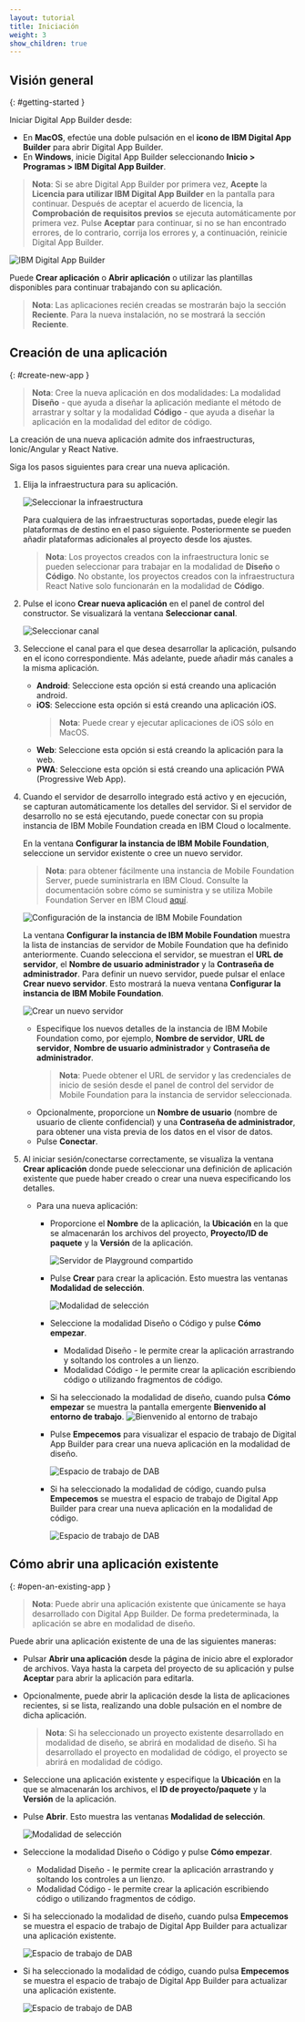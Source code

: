 ```yaml
---
layout: tutorial
title: Iniciación
weight: 3
show_children: true
---
```

<!-- NLS_CHARSET=UTF-8 -->
## Visión general
{: #getting-started }

Iniciar Digital App Builder desde:

* En **MacOS**, efectúe una doble pulsación en el **icono de IBM Digital App Builder** para abrir Digital App Builder. 
* En **Windows**, inicie Digital App Builder seleccionando **Inicio > Programas > IBM Digital App Builder**.

>**Nota**: Si se abre Digital App Builder por primera vez, **Acepte** la **Licencia para utilizar IBM Digital App Builder** en la pantalla para continuar. Después de aceptar el acuerdo de licencia, la **Comprobación de requisitos previos** se ejecuta automáticamente por primera vez. Pulse **Aceptar** para continuar, si no se han encontrado errores, de lo contrario, corrija los errores y, a continuación, reinicie Digital App Builder. 

![IBM Digital App Builder](dab-home-screen.png)

Puede **Crear aplicación** o **Abrir aplicación** o utilizar las plantillas disponibles para continuar trabajando con su aplicación. 
>**Nota**: Las aplicaciones recién creadas se mostrarán bajo la sección **Reciente**. Para la nueva instalación, no se mostrará la sección **Reciente**. 

## Creación de una aplicación
{: #create-new-app }

>**Nota**: Cree la nueva aplicación en dos modalidades: La modalidad **Diseño** - que ayuda a diseñar la aplicación mediante el método de arrastrar y soltar y la modalidad **Código** - que ayuda a diseñar la aplicación en la modalidad del editor de código. 

La creación de una nueva aplicación admite dos infraestructuras, Ionic/Angular y React Native.

Siga los pasos siguientes para crear una nueva aplicación. 

1. Elija la infraestructura para su aplicación. 

   ![Seleccionar la infraestructura](dab-choose-framework.png)

   Para cualquiera de las infraestructuras soportadas, puede elegir las plataformas de destino en el paso siguiente. Posteriormente se pueden añadir plataformas adicionales al proyecto desde los ajustes.

   >**Nota**: Los proyectos creados con la infraestructura Ionic se pueden seleccionar para trabajar en la modalidad de **Diseño** o **Código**. No obstante, los proyectos creados con la infraestructura React Native solo funcionarán en la modalidad de **Código**. 

2. Pulse el icono **Crear nueva aplicación** en el panel de control del constructor. Se visualizará la ventana **Seleccionar canal**. 

    ![Seleccionar canal](dab-select-channel.png)

3. Seleccione el canal para el que desea desarrollar la aplicación, pulsando en el icono correspondiente. Más adelante, puede añadir más canales a la misma aplicación. 

    * **Android**: Seleccione esta opción si está creando una aplicación android.
    * **iOS**: Seleccione esta opción si está creando una aplicación iOS.
        >**Nota**: Puede crear y ejecutar aplicaciones de iOS sólo en MacOS.
    * **Web**: Seleccione esta opción si está creando la aplicación para la web.
    * **PWA**: Seleccione esta opción si está creando una aplicación PWA (Progressive Web App). 

4. Cuando el servidor de desarrollo integrado está activo y en ejecución, se capturan automáticamente los detalles del servidor. Si el servidor de desarrollo no se está ejecutando, puede conectar con su propia instancia de IBM Mobile Foundation creada en IBM Cloud o localmente. 

    En la ventana **Configurar la instancia de IBM Mobile Foundation**, seleccione un servidor existente o cree un nuevo servidor.

    >**Nota**: para obtener fácilmente una instancia de Mobile Foundation Server, puede suministrarla en IBM Cloud. Consulte la documentación sobre cómo se suministra y se utiliza Mobile Foundation Server en IBM Cloud [aquí](https://cloud.ibm.com/docs/services/mobilefoundation?topic=mobilefoundation-getting-started).

    ![Configuración de la instancia de IBM Mobile Foundation](dab-config-ibm-cloud-instance.png)

    La ventana **Configurar la instancia de IBM Mobile Foundation** muestra la lista de instancias de servidor de Mobile Foundation que ha definido anteriormente. Cuando selecciona el servidor, se muestran el **URL de servidor**, el **Nombre de usuario administrador** y la **Contraseña de administrador**. Para definir un nuevo servidor, puede pulsar el enlace **Crear nuevo servidor**. Esto mostrará la nueva ventana **Configurar la instancia de IBM Mobile Foundation**. 

    ![Crear un nuevo servidor](dab-custom-professional-server.png)

    * Especifique los nuevos detalles de la instancia de IBM Mobile Foundation como, por ejemplo, **Nombre de servidor**, **URL de servidor**, **Nombre de usuario administrador** y **Contraseña de administrador**.
        >**Nota**: Puede obtener el URL de servidor y las credenciales de inicio de sesión desde el panel de control del servidor de Mobile Foundation para la instancia de servidor seleccionada. 
    * Opcionalmente, proporcione un **Nombre de usuario** (nombre de usuario de cliente confidencial) y una **Contraseña de administrador**, para obtener una vista previa de los datos en el visor de datos. 
    * Pulse **Conectar**.

5. Al iniciar sesión/conectarse correctamente, se visualiza la ventana **Crear aplicación** donde puede seleccionar una definición de aplicación existente que puede haber creado o crear una nueva especificando los detalles. 
    * Para una nueva aplicación: 
        * Proporcione el **Nombre** de la aplicación, la **Ubicación** en la que se almacenarán los archivos del proyecto, **Proyecto/ID de paquete** y la **Versión** de la aplicación. 

            ![Servidor de Playground compartido](dab-create-app.png)

        * Pulse **Crear** para crear la aplicación. Esto muestra las ventanas **Modalidad de selección**. 

            ![Modalidad de selección](dab-select-mode.png)

        * Seleccione la modalidad Diseño o Código y pulse **Cómo empezar**.
            * Modalidad Diseño - le permite crear la aplicación arrastrando y soltando los controles a un lienzo. 
            * Modalidad Código - le permite crear la aplicación escribiendo código o utilizando fragmentos de código. 
        * Si ha seleccionado la modalidad de diseño, cuando pulsa **Cómo empezar** se muestra la pantalla emergente **Bienvenido al entorno de trabajo**.
            ![Bienvenido al entorno de trabajo](dab-welcome.png)
        * Pulse **Empecemos** para visualizar el espacio de trabajo de Digital App Builder para crear una nueva aplicación en la modalidad de diseño. 

            ![Espacio de trabajo de DAB](dab-workbench.png)

        * Si ha seleccionado la modalidad de código, cuando pulsa **Empecemos** se muestra el espacio de trabajo de Digital App Builder para crear una nueva aplicación en la modalidad de código. 

            ![Espacio de trabajo de DAB](dab-create-code-mode.png)

## Cómo abrir una aplicación existente
{: #open-an-existing-app }

>**Nota**: Puede abrir una aplicación existente que únicamente se haya desarrollado con Digital App Builder. De forma predeterminada, la aplicación se abre en modalidad de diseño. 

Puede abrir una aplicación existente de una de las siguientes maneras: 

* Pulsar **Abrir una aplicación** desde la página de inicio abre el explorador de archivos. Vaya hasta la carpeta del proyecto de su aplicación y pulse **Aceptar** para abrir la aplicación para editarla. 
* Opcionalmente, puede abrir la aplicación desde la lista de aplicaciones recientes, si se lista, realizando una doble pulsación en el nombre de dicha aplicación. 

    >**Nota**: Si ha seleccionado un proyecto existente desarrollado en modalidad de diseño, se abrirá en modalidad de diseño. Si ha desarrollado el proyecto en modalidad de código, el proyecto se abrirá en modalidad de código. 

* Seleccione una aplicación existente y especifique la **Ubicación** en la que se almacenarán los archivos, el **ID de proyecto/paquete** y la **Versión** de la aplicación.
* Pulse **Abrir**. Esto muestra las ventanas **Modalidad de selección**. 

    ![Modalidad de selección](dab-select-mode.png)

* Seleccione la modalidad Diseño o Código y pulse **Cómo empezar**.
    * Modalidad Diseño - le permite crear la aplicación arrastrando y soltando los controles a un lienzo. 
    * Modalidad Código - le permite crear la aplicación escribiendo código o utilizando fragmentos de código. 
* Si ha seleccionado la modalidad de diseño, cuando pulsa **Empecemos** se muestra el espacio de trabajo de Digital App Builder para actualizar una aplicación existente. 

    ![Espacio de trabajo de DAB](dab-workbench.png)

* Si ha seleccionado la modalidad de código, cuando pulsa **Empecemos** se muestra el espacio de trabajo de Digital App Builder para actualizar una aplicación existente. 

    ![Espacio de trabajo de DAB](dab-create-code-mode.png)
